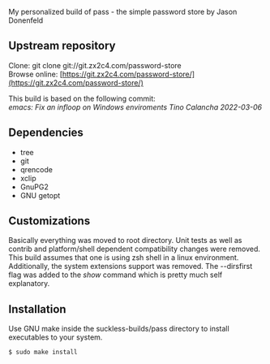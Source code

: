 My personalized build of pass - the simple password store by Jason Donenfeld

## Upstream repository
Clone: git clone git://git.zx2c4.com/password-store  
Browse online: [https://git.zx2c4.com/password-store/](https://git.zx2c4.com/password-store/)

This build is based on the following commit:  
*emacs: Fix an infloop on Windows enviroments	Tino Calancha	2022-03-06*

## Dependencies
- tree
- git
- qrencode
- xclip
- GnuPG2
- GNU getopt

## Customizations
Basically everything was moved to root directory. Unit tests as well as contrib and platform/shell dependent compatibility changes were removed. This build assumes that one is using zsh shell in a linux environment. Additionally, the system extensions support was removed. The --dirsfirst flag was added to the *show* command which is pretty much self explanatory.

## Installation
Use GNU make inside the suckless-builds/pass directory to install executables to your system.
```
$ sudo make install
```
